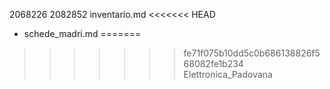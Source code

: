 2068226
2082852
inventario.md
<<<<<<< HEAD
- schede_madri.md
=======
>>>>>>> fe71f075b10dd5c0b686138826f568082fe1b234
Elettronica_Padovana
